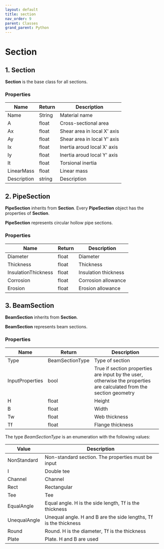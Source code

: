 ```yaml
---
layout: default
title: section
nav_order: 9
parent: Classes
grand_parent: Python
---
```


# Section

## 1. Section

**Section** is the base class for all sections.

### Properties

| Name | Return | Description |
| --- | ----------- | ----------- |
| Name | String | Material name |
| A | float | Cross-sectional area |
| Ax | float | Shear area in local X' axis |
| Ay | float | Shear area in local Y' axis |
| Ix | float | Inertia aroud local X' axis  |
| Iy | float | Inertia aroud local Y' axis  |
| It | float | Torsional inertia |
| LinearMass | float | Linear mass|
| Description | string | Description |

## 2. PipeSection

**PipeSection** inherits from **Section**. Every **PipeSection** object has the properties of **Section**. 

**PipeSection** represents circular hollow pipe sections.

### Properties

| Name | Return | Description |
| --- | ----------- | ----------- |
| Diameter | float | Diameter |
| Thickness | float | Thickness |
| InsulationThickness | float | Insulation thickness |
| Corrosion | float | Corrosion allowance |
| Erosion | float | Erosion allowance |

## 3. BeamSection

**BeamSection** inherits from **Section**.

**BeamSection** represents beam sections.

### Properties

| Name | Return | Description |
| --- | ----------- | ----------- |
| Type | BeamSectionType | Type of section |
| InputProperties | bool | True if section properties are input by the user, otherwise the properties are calculated from the section geometry |
| H | float | Height |
| B | float | Width |
| Tw | float | Web thickness |
| Tf | float | Flange thickness |

The type *BeamSectionType* is an enumeration with the following values:

| Value | Description |
| ---  | ----------- |
| NonStandard | Non-standard section. The properties must be input |
| I |  Double tee |
| Channel |  Channel |
| Rect |  Rectangular |
| Tee | Tee |
| EqualAngle | Equal angle. H is the side length, Tf is the thickness |
| UnequalAngle | Unequal angle. H and B are the side lengths, Tf is the thickness |
| Round | Round. H is the diameter, Tf is the thickness |
| Plate | Plate. H and B are used |
